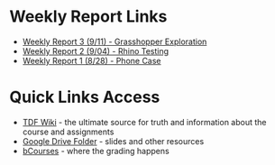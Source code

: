 # Weekly Report Links

- [Weekly Report 3 (9/11) - Grasshopper Exploration](https://github.com/Berkeley-MDes/tdf-fa23-divyasrinivasan2/blob/main/weekly-reports/Week-3-0911-GrasshopperExploration.md)
- [Weekly Report 2 (9/04) - Rhino Testing](https://github.com/Berkeley-MDes/tdf-fa23-divyasrinivasan2/blob/main/weekly-reports/Week-2-0904-Rhino-Testing.md)
- [Weekly Report 1 (8/28) - Phone Case](https://github.com/Berkeley-MDes/tdf-fa23-divyasrinivasan2/blob/main/weekly-reports/Week-1-0828-Phone-Case.md)

# Quick Links Access #

- [TDF Wiki](https://github.com/Berkeley-MDes/desinv-202/wiki) - the ultimate source for truth and information about the course and assignments
- [Google Drive Folder](https://drive.google.com/drive/folders/1OjFgu4llHn-2WayQFVWRKFyOkQ_WaQRx?usp=drive_link) - slides and other resources
- [bCourses](https://bcourses.berkeley.edu/courses/1528355) - where the grading happens


